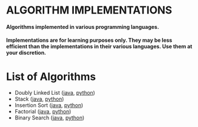 # ALGORITHM IMPLEMENTATIONS

#### Algorithms implemented in various programming languages.
#### Implementations are for learning purposes only. They may be less efficient than the implementations in their various languages. Use them at your discretion.

# List of Algorithms
- Doubly Linked List ([java](LinkedList/java/src/doubly/DoublyLinkedList.java), [python](LinkedList/python/linked_list.py))
- Stack ([java](Stack/java/src/Stack.java), [python](Stack/python/stack.py))
- Insertion Sort ([java](InsertionSort/java/src/InsertionSort.java), [python](InsertionSort/python/insertion_sort.py))
- Factorial ([java](Factorial/java/src/Factorial.java), [python](Factorial/python/factorial.py))
- Binary Search ([java](BinarySearch/java/src/BinarySearch.java), [python](BinarySearch/python/binary_search.py))

